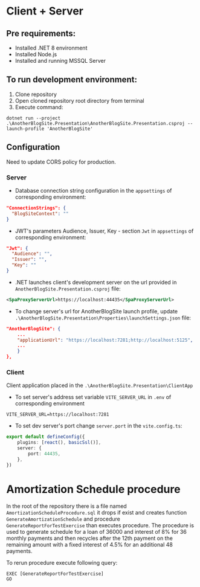 # Client + Server
## Pre requirements:
- Installed .NET 8 environment
- Installed Node.js
- Installed and running MSSQL Server

## To run development environment:
1. Clone repository
2. Open cloned repository root directory from terminal
3. Execute command:
```shell
dotnet run --project .\AnotherBlogSite.Presentation\AnotherBlogSite.Presentation.csproj --launch-profile 'AnotherBlogSite'
```

## Configuration
Need to update CORS policy for production.

### Server
- Database connection string configuration in the `appsettings` of corresponding environment:
```json
"ConnectionStrings": {
  "BlogSiteContext": ""
}
```
- JWT's parameters Audience, Issuer, Key - section `Jwt` in `appsettings` of corresponding environment:
```json
"Jwt": {
  "Audience": "",
  "Issuer": "",
  "Key": ""
}
```
- .NET launches client's development server on the url provided in `AnotherBlogSite.Presentation.csproj` file:
```xml
<SpaProxyServerUrl>https://localhost:44435</SpaProxyServerUrl>
```
- To change server's url for AnotherBlogSite launch profile, update `.\AnotherBlogSite.Presentation\Properties\launchSettings.json` file:
```json
"AnotherBlogSite": {
    ...
    "applicationUrl": "https://localhost:7281;http://localhost:5125",
    ...
    }
},
```


### Client
Client application placed in the `.\AnotherBlogSite.Presentation\ClientApp`
- To set server's address set variable `VITE_SERVER_URL` in `.env` of corresponding environment

```
VITE_SERVER_URL=https://localhost:7281
```

- To set dev server's port change `server.port` in the `vite.config.ts`:
```ts
export default defineConfig({
    plugins: [react(), basicSsl()],
    server: {
        port: 44435,
    },
})
```

# Amortization Schedule procedure
In the root of the repository there is a file named `AmortizationScheduleProcedure.sql` it drops if exist and creates function `GenerateAmortizationSchedule` and procedure `GenerateReportForTestExercise` than executes procedure.
The procedure is used to generate schedule for a loan of 36000 and interest of 8% for 36 monthly payments and then recycles after the 12th payment on the remaining amount with a fixed interest of 4.5% for an additional 48 payments.

To rerun procedure execute following query:
```tsql
EXEC [GenerateReportForTestExercise]
GO
```
